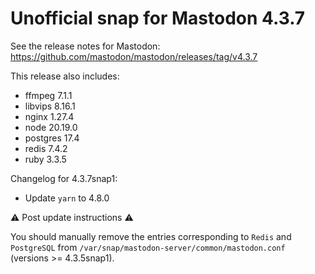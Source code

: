 # Unofficial snap for Mastodon 4.3.7

See the release notes for Mastodon: https://github.com/mastodon/mastodon/releases/tag/v4.3.7

This release also includes:

* ffmpeg 7.1.1
* libvips 8.16.1
* nginx 1.27.4
* node 20.19.0
* postgres 17.4
* redis 7.4.2
* ruby 3.3.5

Changelog for 4.3.7snap1:

* Update `yarn` to 4.8.0

⚠️ Post update instructions ⚠️

You should manually remove the entries corresponding to `Redis` and `PostgreSQL` from `/var/snap/mastodon-server/common/mastodon.conf` (versions >= 4.3.5snap1).
